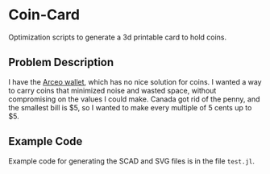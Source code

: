 # Coin-Card
Optimization scripts to generate a 3d printable card to hold coins.

## Problem Description
I have the [Arceo wallet](https://www.kickstarter.com/projects/roninenergetics/arceo-wallet-the-premiere-magnetic-carry-system), which has no nice solution for coins. I wanted a way to carry coins that minimized noise and wasted space, without compromising on the values I could make. Canada got rid of the penny, and the smallest bill is $5, so I wanted to make every multiple of 5 cents up to $5.

## Example Code

Example code for generating the SCAD and SVG files is in the file `test.jl`.
